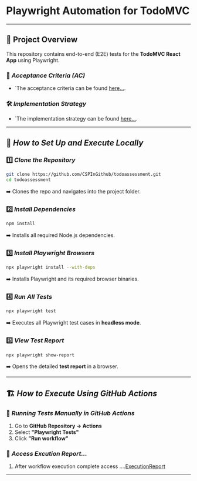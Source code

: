 # Playwright Automation for TodoMVC

---

## 📌 Project Overview  
This repository contains end-to-end (E2E) tests for the **TodoMVC React App** using Playwright.  

### 📜 *Acceptance Criteria (AC)*  
- `The acceptance criteria can be found [here...](https://github.com/CSPInGithub/todoassessment/blob/main/story/todo_ac.txt).
 

### 🛠️ *Implementation Strategy*  
- `The implementation strategy can be found [here...](https://github.com/CSPInGithub/todoassessment/blob/main/strategy.txt).

---

## 🚀 *How to Set Up and Execute Locally*  

### 1️⃣ *Clone the Repository*  
```sh
git clone https://github.com/CSPInGithub/todoassessment.git
cd todoassessment
```
➡️ Clones the repo and navigates into the project folder.  

### 2️⃣ *Install Dependencies*  
```sh
npm install
```
➡️ Installs all required Node.js dependencies.  

### 3️⃣ *Install Playwright Browsers*  
```sh
npx playwright install --with-deps
```
➡️ Installs Playwright and its required browser binaries.  

### 4️⃣ *Run All Tests*  
```sh
npx playwright test
```
➡️ Executes all Playwright test cases in **headless mode**.  

### 5️⃣ *View Test Report*  
```sh
npx playwright show-report
```
➡️ Opens the detailed **test report** in a browser.  

---

## 🏗️ *How to Execute Using GitHub Actions*  

### 📌 *Running Tests Manually in GitHub Actions*  
1. Go to **GitHub Repository → Actions**  
2. Select **"Playwright Tests"**  
3. Click **"Run workflow"**  

### 📜 *Access Excution Report...*  
1. After workflow execution complete
   access ....[ExecutionReport](https://cspingithub.github.io/todoassessment/playwright/)

---


